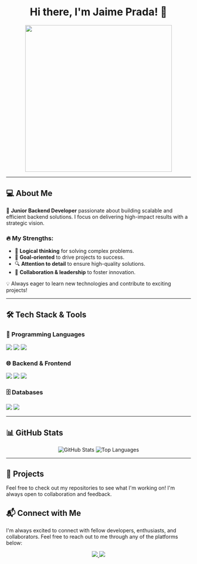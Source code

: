 
<h1 align="center">Hi there, I'm Jaime Prada! 👋</h1>

<p align="center">
  <img src="https://media.giphy.com/media/qgQUggAC3Pfv687qPC/giphy.gif" width="400px"/>
</p>

---

## 💻 About Me

🚀 **Junior Backend Developer** passionate about building scalable and efficient backend solutions. I focus on delivering high-impact results with a strategic vision. 

### 🔥 My Strengths:
- 🧠 **Logical thinking** for solving complex problems.
- 🎯 **Goal-oriented** to drive projects to success.
- 🔍 **Attention to detail** to ensure high-quality solutions.
- 🤝 **Collaboration & leadership** to foster innovation.

💡 Always eager to learn new technologies and contribute to exciting projects!

---

## 🛠️ Tech Stack & Tools

### 🚀 Programming Languages
<p>
  <img src="https://img.shields.io/badge/Java-ED8B00?style=for-the-badge&logo=openjdk&logoColor=white"/>
  <img src="https://img.shields.io/badge/JavaScript-F7DF1E?style=for-the-badge&logo=javascript&logoColor=black"/>
  <img src="https://img.shields.io/badge/Python-3776AB?style=for-the-badge&logo=python&logoColor=white"/>
</p>

### 🌐 Backend & Frontend
<p>
  <img src="https://img.shields.io/badge/Spring_Boot-6DB33F?style=for-the-badge&logo=spring&logoColor=white"/>
  <img src="https://img.shields.io/badge/React-20232A?style=for-the-badge&logo=react&logoColor=61DAFB"/>
  <img src="https://img.shields.io/badge/Tailwind_CSS-38B2AC?style=for-the-badge&logo=tailwind-css&logoColor=white"/>
</p>

### 🗄️ Databases
<p>
  <img src="https://img.shields.io/badge/PostgreSQL-316192?style=for-the-badge&logo=postgresql&logoColor=white"/>
  <img src="https://img.shields.io/badge/SQL-4479A1?style=for-the-badge&logo=sql&logoColor=white"/>
</p>

---

## 📊 GitHub Stats

<p align="center">
  <img src="https://github-readme-stats.vercel.app/api?username=JaimePrada11&show_icons=true&theme=radical" alt="GitHub Stats" />

  <img src="https://github-readme-stats.vercel.app/api/top-langs/?username=JaimePrada11&layout=compact&theme=radical" alt="Top Languages" />
</p>

---


## 🚀 Projects
Feel free to check out my repositories to see what I'm working on! I'm always open to collaboration and feedback.

## 📬 Connect with Me


I'm always excited to connect with fellow developers, enthusiasts, and collaborators. Feel free to reach out to me through any of the platforms below:



<p align="center">
  <a href="https://www.linkedin.com/in/jprada11/">
    <img src="https://img.shields.io/badge/LinkedIn-0A66C2?style=for-the-badge&logo=linkedin&logoColor=white"/>
  </a>
  <a href="mailto:jandrespradato.11@gmail.com">
    <img src="https://img.shields.io/badge/Email-D14836?style=for-the-badge&logo=gmail&logoColor=white"/>
  </a>
</p>


